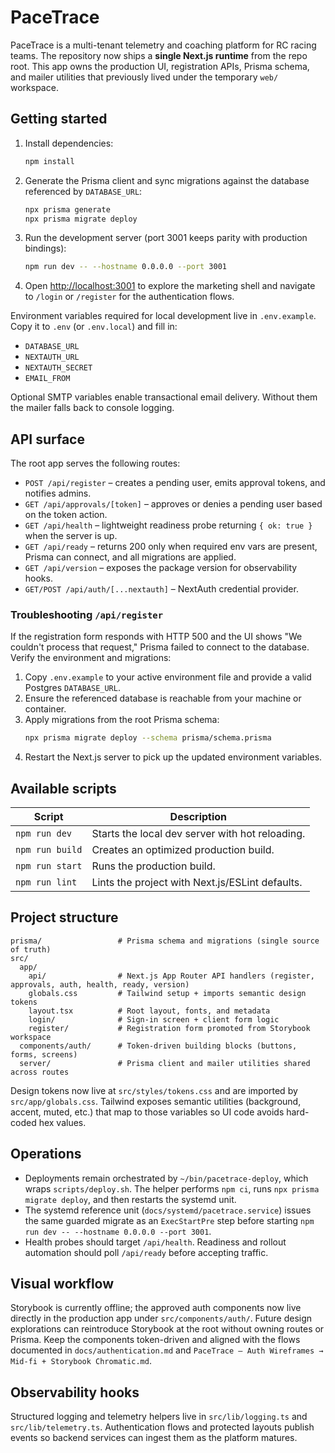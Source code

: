# PaceTrace

PaceTrace is a multi-tenant telemetry and coaching platform for RC racing teams. The repository now ships a **single Next.js runtime** from the repo root. This app owns the production UI, registration APIs, Prisma schema, and mailer utilities that previously lived under the temporary `web/` workspace.

## Getting started

1. Install dependencies:
   ```bash
   npm install
   ```
2. Generate the Prisma client and sync migrations against the database referenced by `DATABASE_URL`:
   ```bash
   npx prisma generate
   npx prisma migrate deploy
   ```
3. Run the development server (port 3001 keeps parity with production bindings):
   ```bash
   npm run dev -- --hostname 0.0.0.0 --port 3001
   ```
4. Open [http://localhost:3001](http://localhost:3001) to explore the marketing shell and navigate to `/login` or `/register` for the authentication flows.

Environment variables required for local development live in `.env.example`. Copy it to `.env` (or `.env.local`) and fill in:

- `DATABASE_URL`
- `NEXTAUTH_URL`
- `NEXTAUTH_SECRET`
- `EMAIL_FROM`

Optional SMTP variables enable transactional email delivery. Without them the mailer falls back to console logging.

## API surface

The root app serves the following routes:

- `POST /api/register` – creates a pending user, emits approval tokens, and notifies admins.
- `GET /api/approvals/[token]` – approves or denies a pending user based on the token action.
- `GET /api/health` – lightweight readiness probe returning `{ ok: true }` when the server is up.
- `GET /api/ready` – returns 200 only when required env vars are present, Prisma can connect, and all migrations are applied.
- `GET /api/version` – exposes the package version for observability hooks.
- `GET/POST /api/auth/[...nextauth]` – NextAuth credential provider.

### Troubleshooting `/api/register`

If the registration form responds with HTTP 500 and the UI shows "We couldn't process that request," Prisma failed to connect to the database. Verify the environment and migrations:

1. Copy `.env.example` to your active environment file and provide a valid Postgres `DATABASE_URL`.
2. Ensure the referenced database is reachable from your machine or container.
3. Apply migrations from the root Prisma schema:
   ```bash
   npx prisma migrate deploy --schema prisma/schema.prisma
   ```
4. Restart the Next.js server to pick up the updated environment variables.

## Available scripts

| Script | Description |
| ------ | ----------- |
| `npm run dev` | Starts the local dev server with hot reloading. |
| `npm run build` | Creates an optimized production build. |
| `npm run start` | Runs the production build. |
| `npm run lint` | Lints the project with Next.js/ESLint defaults. |

## Project structure

```
prisma/                 # Prisma schema and migrations (single source of truth)
src/
  app/
    api/                # Next.js App Router API handlers (register, approvals, auth, health, ready, version)
    globals.css         # Tailwind setup + imports semantic design tokens
    layout.tsx          # Root layout, fonts, and metadata
    login/              # Sign-in screen + client form logic
    register/           # Registration form promoted from Storybook workspace
  components/auth/      # Token-driven building blocks (buttons, forms, screens)
  server/               # Prisma client and mailer utilities shared across routes
```

Design tokens now live at `src/styles/tokens.css` and are imported by `src/app/globals.css`. Tailwind exposes semantic utilities (background, accent, muted, etc.) that map to those variables so UI code avoids hard-coded hex values.

## Operations

- Deployments remain orchestrated by `~/bin/pacetrace-deploy`, which wraps `scripts/deploy.sh`. The helper performs `npm ci`, runs `npx prisma migrate deploy`, and then restarts the systemd unit.
- The systemd reference unit (`docs/systemd/pacetrace.service`) issues the same guarded migrate as an `ExecStartPre` step before starting `npm run dev -- --hostname 0.0.0.0 --port 3001`.
- Health probes should target `/api/health`. Readiness and rollout automation should poll `/api/ready` before accepting traffic.

## Visual workflow

Storybook is currently offline; the approved auth components now live directly in the production app under `src/components/auth/`. Future design explorations can reintroduce Storybook at the root without owning routes or Prisma. Keep the components token-driven and aligned with the flows documented in `docs/authentication.md` and `PaceTrace — Auth Wireframes → Mid-fi + Storybook Chromatic.md`.

## Observability hooks

Structured logging and telemetry helpers live in `src/lib/logging.ts` and `src/lib/telemetry.ts`. Authentication flows and protected layouts publish events so backend services can ingest them as the platform matures.
